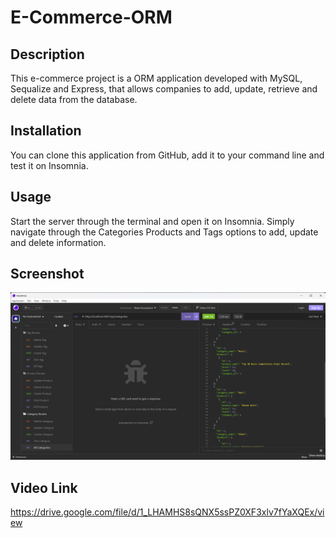 # E-Commerce-ORM

## Description

This e-commerce project is a ORM application developed with MySQL, Sequalize and Express, that allows companies to add, update, retrieve and delete data from the database.

## Installation

You can clone this application from GitHub, add it to your command line and test it on Insomnia.

## Usage

Start the server through the terminal and open it on Insomnia.
Simply navigate through the Categories Products and Tags options to add, update and delete information. 

## Screenshot

![Categories](./assets/img1.png)

## Video Link

https://drive.google.com/file/d/1_LHAMHS8sQNX5ssPZ0XF3xlv7fYaXQEx/view